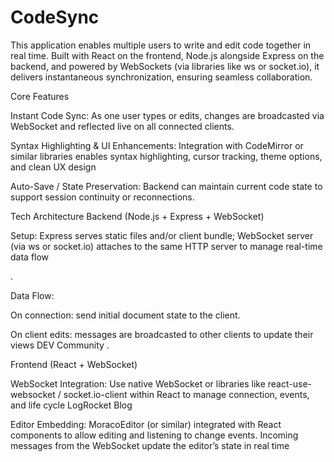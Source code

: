 # CodeSync

This application enables multiple users to write and edit code together in real time. Built with React on the frontend, Node.js alongside Express on the backend, and powered by WebSockets (via libraries like ws or socket.io), it delivers instantaneous synchronization, ensuring seamless collaboration.

Core Features

Instant Code Sync: As one user types or edits, changes are broadcasted via WebSocket and reflected live on all connected clients.

Syntax Highlighting & UI Enhancements: Integration with CodeMirror or similar libraries enables syntax highlighting, cursor tracking, theme options, and clean UX design 


Auto-Save / State Preservation: Backend can maintain current code state to support session continuity or reconnections.

Tech Architecture
Backend (Node.js + Express + WebSocket)

Setup: Express serves static files and/or client bundle; WebSocket server (via ws or socket.io) attaches to the same HTTP server to manage real-time data flow 

.

Data Flow:

On connection: send initial document state to the client.

On client edits: messages are broadcasted to other clients to update their views 
DEV Community
.

Frontend (React + WebSocket)

WebSocket Integration: Use native WebSocket or libraries like react-use-websocket / socket.io-client within React to manage connection, events, and life cycle 
LogRocket Blog

Editor Embedding: MoracoEditor (or similar) integrated with React components to allow editing and listening to change events. Incoming messages from the WebSocket update the editor’s state in real time

